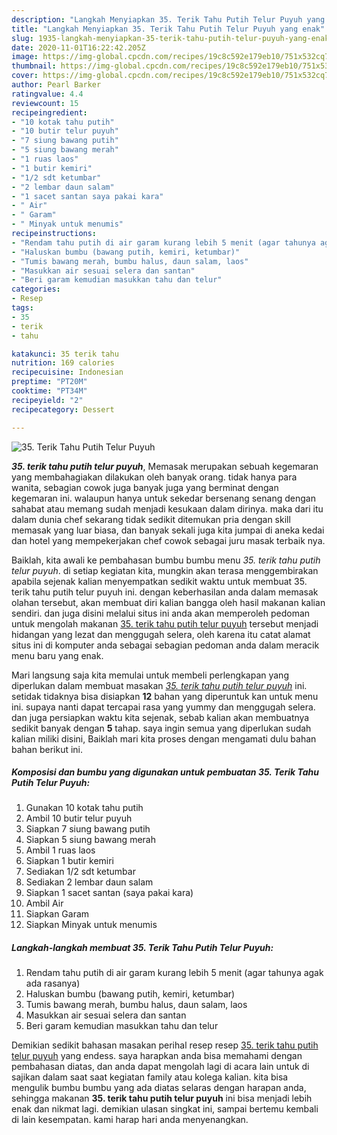 ```yaml
---
description: "Langkah Menyiapkan 35. Terik Tahu Putih Telur Puyuh yang enak"
title: "Langkah Menyiapkan 35. Terik Tahu Putih Telur Puyuh yang enak"
slug: 1935-langkah-menyiapkan-35-terik-tahu-putih-telur-puyuh-yang-enak
date: 2020-11-01T16:22:42.205Z
image: https://img-global.cpcdn.com/recipes/19c8c592e179eb10/751x532cq70/35-terik-tahu-putih-telur-puyuh-foto-resep-utama.jpg
thumbnail: https://img-global.cpcdn.com/recipes/19c8c592e179eb10/751x532cq70/35-terik-tahu-putih-telur-puyuh-foto-resep-utama.jpg
cover: https://img-global.cpcdn.com/recipes/19c8c592e179eb10/751x532cq70/35-terik-tahu-putih-telur-puyuh-foto-resep-utama.jpg
author: Pearl Barker
ratingvalue: 4.4
reviewcount: 15
recipeingredient:
- "10 kotak tahu putih"
- "10 butir telur puyuh"
- "7 siung bawang putih"
- "5 siung bawang merah"
- "1 ruas laos"
- "1 butir kemiri"
- "1/2 sdt ketumbar"
- "2 lembar daun salam"
- "1 sacet santan saya pakai kara"
- " Air"
- " Garam"
- " Minyak untuk menumis"
recipeinstructions:
- "Rendam tahu putih di air garam kurang lebih 5 menit (agar tahunya agak ada rasanya)"
- "Haluskan bumbu (bawang putih, kemiri, ketumbar)"
- "Tumis bawang merah, bumbu halus, daun salam, laos"
- "Masukkan air sesuai selera dan santan"
- "Beri garam kemudian masukkan tahu dan telur"
categories:
- Resep
tags:
- 35
- terik
- tahu

katakunci: 35 terik tahu 
nutrition: 169 calories
recipecuisine: Indonesian
preptime: "PT20M"
cooktime: "PT34M"
recipeyield: "2"
recipecategory: Dessert

---
```



![35. Terik Tahu Putih Telur Puyuh](https://img-global.cpcdn.com/recipes/19c8c592e179eb10/751x532cq70/35-terik-tahu-putih-telur-puyuh-foto-resep-utama.jpg)

<b><i>35. terik tahu putih telur puyuh</i></b>, Memasak merupakan sebuah kegemaran yang membahagiakan dilakukan oleh banyak orang. tidak hanya para wanita, sebagian cowok juga banyak juga yang berminat dengan kegemaran ini. walaupun hanya untuk sekedar bersenang senang dengan sahabat atau memang sudah menjadi kesukaan dalam dirinya. maka dari itu dalam dunia chef sekarang tidak sedikit ditemukan pria dengan skill memasak yang luar biasa, dan banyak sekali juga kita jumpai di aneka kedai dan hotel yang mempekerjakan chef cowok sebagai juru masak terbaik nya.



Baiklah, kita awali ke pembahasan bumbu bumbu menu <i>35. terik tahu putih telur puyuh</i>. di setiap kegiatan kita, mungkin akan terasa menggembirakan apabila sejenak kalian menyempatkan sedikit waktu untuk membuat 35. terik tahu putih telur puyuh ini. dengan keberhasilan anda dalam memasak olahan tersebut, akan membuat diri kalian bangga oleh hasil makanan kalian sendiri. dan juga disini melalui situs ini anda akan memperoleh pedoman untuk mengolah makanan <u>35. terik tahu putih telur puyuh</u> tersebut menjadi hidangan yang lezat dan menggugah selera, oleh karena itu catat alamat situs ini di komputer anda sebagai sebagian pedoman anda dalam meracik menu baru yang enak.


Mari langsung saja kita memulai untuk membeli perlengkapan yang diperlukan dalam membuat masakan <u><i>35. terik tahu putih telur puyuh</i></u> ini. setidak tidaknya bisa disiapkan <b>12</b> bahan yang diperuntuk kan untuk menu ini. supaya nanti dapat tercapai rasa yang yummy dan menggugah selera. dan juga persiapkan waktu kita sejenak, sebab kalian akan membuatnya sedikit banyak dengan <b>5</b> tahap. saya ingin semua yang diperlukan sudah kalian miliki disini, Baiklah mari kita proses dengan mengamati dulu bahan bahan berikut ini.

<!--inarticleads1-->

##### Komposisi dan bumbu yang digunakan untuk pembuatan 35. Terik Tahu Putih Telur Puyuh:

1. Gunakan 10 kotak tahu putih
1. Ambil 10 butir telur puyuh
1. Siapkan 7 siung bawang putih
1. Siapkan 5 siung bawang merah
1. Ambil 1 ruas laos
1. Siapkan 1 butir kemiri
1. Sediakan 1/2 sdt ketumbar
1. Sediakan 2 lembar daun salam
1. Siapkan 1 sacet santan (saya pakai kara)
1. Ambil  Air
1. Siapkan  Garam
1. Siapkan  Minyak untuk menumis




<!--inarticleads2-->

##### Langkah-langkah membuat 35. Terik Tahu Putih Telur Puyuh:

1. Rendam tahu putih di air garam kurang lebih 5 menit (agar tahunya agak ada rasanya)
1. Haluskan bumbu (bawang putih, kemiri, ketumbar)
1. Tumis bawang merah, bumbu halus, daun salam, laos
1. Masukkan air sesuai selera dan santan
1. Beri garam kemudian masukkan tahu dan telur




Demikian sedikit bahasan masakan perihal resep resep <u>35. terik tahu putih telur puyuh</u> yang endess. saya harapkan anda bisa memahami dengan pembahasan diatas, dan anda dapat mengolah lagi di acara lain untuk di sajikan dalam saat saat kegiatan family atau kolega kalian. kita bisa mengulik bumbu bumbu yang ada diatas selaras dengan harapan anda, sehingga makanan <b>35. terik tahu putih telur puyuh</b> ini bisa menjadi lebih enak dan nikmat lagi. demikian ulasan singkat ini, sampai bertemu kembali di lain kesempatan. kami harap hari anda menyenangkan.
